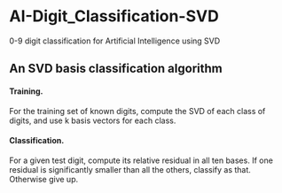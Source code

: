 # AI-Digit_Classification-SVD
0-9 digit classification for Artificial Intelligence using SVD

## An SVD basis classification algorithm
#### Training.
For the training set of known digits, compute the SVD of each
class of digits, and use k basis vectors for each class.
#### Classification.
For a given test digit, compute its relative residual in all
ten bases. If one residual is significantly smaller than all the others,
classify as that. Otherwise give up.
